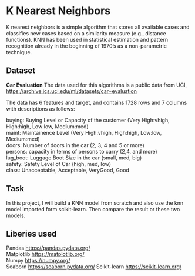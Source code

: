 # K Nearest Neighbors
K nearest neighbors is a simple algorithm that stores all available cases and classifies new cases based on a similarity measure (e.g., distance functions). KNN has been used in statistical estimation and pattern recognition already in the beginning of 1970’s as a non-parametric technique.

## Dataset
**Car Evaluation**
The data used for this algorithms is a public data from UCI, https://archive.ics.uci.edu/ml/datasets/car+evaluation

The data has 6 features and target, and contains 1728 rows and 7 columns with descriptions as follows:

buying: Buying Level or Capacity of the customer (Very High:vhigh, High:high, Low:low, Medium:med)  
maint: Maintainence Level (Very High:vhigh, High:high, Low:low, Medium:med)  
doors: Number of doors in the car (2, 3, 4 and 5 or more)  
persons: capacity in terms of persons to carry (2,4, and more)  
lug_boot: Luggage Boot Size in the car (small, med, big)  
safety: Safety Level of Car (high, med, low)  
class: Unacceptable, Acceptable, VeryGood, Good  

## Task

In this project, I will build a KNN model from scratch and also use the knn model imported form scikit-learn. Then compare the result or these two models.

## Liberies used
Pandas https://pandas.pydata.org/  
Matplotlib https://matplotlib.org/  
Numpy https://numpy.org/  
Seaborn https://seaborn.pydata.org/
Scikit-learn https://scikit-learn.org/  

